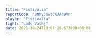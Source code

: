 ```yaml
---
title: "Fistivalia"
reportCode: "BNhy3GwzCKJA89Vn"
player: "Fistivalia"
fight: "Lady Vashj"
date: 2021-10-24T19:01:26.673000+00:00
---
```

